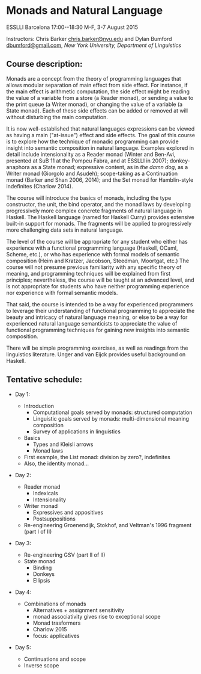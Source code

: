 # Monads and Natural Language

ESSLLI Barcelona
17:00--18:30 M-F, 3-7 August 2015

Instructors: Chris Barker <chris.barker@nyu.edu> and Dylan Bumford <dbumford@gmail.com>,
*New York University, Department of Linguistics*

## Course description:

Monads are a concept from the theory of programming
languages that allows modular separation of main effect from side
effect.  For instance, if the main effect is arithmetic computation,
the side effect might be reading the value of a variable from a store
(a Reader monad), or sending a value to the print queue (a Writer
monad), or changing the value of a variable (a State monad).  Each of
these side effects can be added or removed at will without
disturbing the main computation.

It is now well-established that natural languages expressions can be
viewed as having a main ("at-issue") effect and side effects.  The
goal of this course is to explore how the technique of monadic
programming can provide insight into semantic composition in natural
language.  Examples explored in detail include intensionality as a
Reader monad (Winter and Ben-Avi, presented at SuB 11 at the Pompeu
Fabra, and at ESSLLI in 2007); donkey-anaphora as a State monad;
expressive content, as in *the damn dog*, as a Writer monad
(Giorgolo and Asudeh); scope-taking as a Continuation monad (Barker
and Shan 2006, 2014); and the Set monad for Hamblin-style indefinites
(Charlow 2014).

The course will introduce the basics of monads, including the type
constructor, the unit, the bind operator, and the monad laws by
developing progressively more complex concrete fragments of natural
language in Haskell.  The Haskell language (named for Haskell Curry)
provides extensive built-in support for monads.  The fragments will be
applied to progressively more challenging data sets in natural
language.

The level of the course will be appropriate for any student who either
has experience with a functional programming language (Haskell, OCaml,
Scheme, etc.), or who has experience with formal models of semantic
composition (Heim and Kratzer, Jacobson, Steedman, Moortgat, etc.)
The course will not presume previous familiarity with any specific
theory of meaning, and programming techniques will be explained from
first principles; nevertheless, the course will be taught at an
advanced level, and is not appropriate for students who have neither
programming experience nor experience with formal semantic models.

That said, the course is intended to be a way for experienced
programmers to leverage their understanding of functional programming
to appreciate the beauty and intricacy of natural language meaning, or
else to be a way for experienced natural language semanticists to
appreciate the value of functional programming techniques for gaining
new insights into semantic composition.

There will be simple programming exercises, as well as readings from
the linguistics literature.  Unger and van Eijck provides useful
background on Haskell.


## Tentative schedule:

* Day 1:
    * Introduction
        * Computational goals served by monads: structured computation
        * Linguistic goals served by monads: multi-dimensional meaning composition
        * Survey of applications in linguistics
    * Basics
        * Types and Kleisli arrows
        * Monad laws
    * First example, the List monad: division by zero?, indefinites
    * Also, the identity monad...

* Day 2:
    * Reader monad
        * Indexicals
        * Intensionality
    * Writer monad
        * Expressives and appositives
        * Postsuppositions
    * Re-engineering Groenendijk, Stokhof, and Veltman's 1996 fragment (part I of II)

* Day 3:
    * Re-engineering GSV (part II of II)
    * State monad
        * Binding
        * Donkeys
        * Ellipsis

* Day 4:
    * Combinations of monads
        * Alternatives + assignment sensitivity
        * monad associativity gives rise to exceptional scope
        * Monad trasformers
        * Charlow 2015
        * focus: applicatives

* Day 5:
    * Continuations and scope
    * Inverse scope
